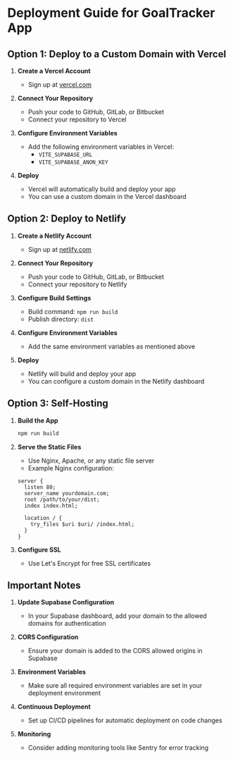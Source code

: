 # Deployment Guide for GoalTracker App

## Option 1: Deploy to a Custom Domain with Vercel

1. **Create a Vercel Account**
   - Sign up at [vercel.com](https://vercel.com)

2. **Connect Your Repository**
   - Push your code to GitHub, GitLab, or Bitbucket
   - Connect your repository to Vercel

3. **Configure Environment Variables**
   - Add the following environment variables in Vercel:
     - `VITE_SUPABASE_URL`
     - `VITE_SUPABASE_ANON_KEY`

4. **Deploy**
   - Vercel will automatically build and deploy your app
   - You can use a custom domain in the Vercel dashboard

## Option 2: Deploy to Netlify

1. **Create a Netlify Account**
   - Sign up at [netlify.com](https://netlify.com)

2. **Connect Your Repository**
   - Push your code to GitHub, GitLab, or Bitbucket
   - Connect your repository to Netlify

3. **Configure Build Settings**
   - Build command: `npm run build`
   - Publish directory: `dist`

4. **Configure Environment Variables**
   - Add the same environment variables as mentioned above

5. **Deploy**
   - Netlify will build and deploy your app
   - You can configure a custom domain in the Netlify dashboard

## Option 3: Self-Hosting

1. **Build the App**
   ```bash
   npm run build
   ```

2. **Serve the Static Files**
   - Use Nginx, Apache, or any static file server
   - Example Nginx configuration:

   ```nginx
   server {
     listen 80;
     server_name yourdomain.com;
     root /path/to/your/dist;
     index index.html;
     
     location / {
       try_files $uri $uri/ /index.html;
     }
   }
   ```

3. **Configure SSL**
   - Use Let's Encrypt for free SSL certificates

## Important Notes

1. **Update Supabase Configuration**
   - In your Supabase dashboard, add your domain to the allowed domains for authentication

2. **CORS Configuration**
   - Ensure your domain is added to the CORS allowed origins in Supabase

3. **Environment Variables**
   - Make sure all required environment variables are set in your deployment environment

4. **Continuous Deployment**
   - Set up CI/CD pipelines for automatic deployment on code changes

5. **Monitoring**
   - Consider adding monitoring tools like Sentry for error tracking
